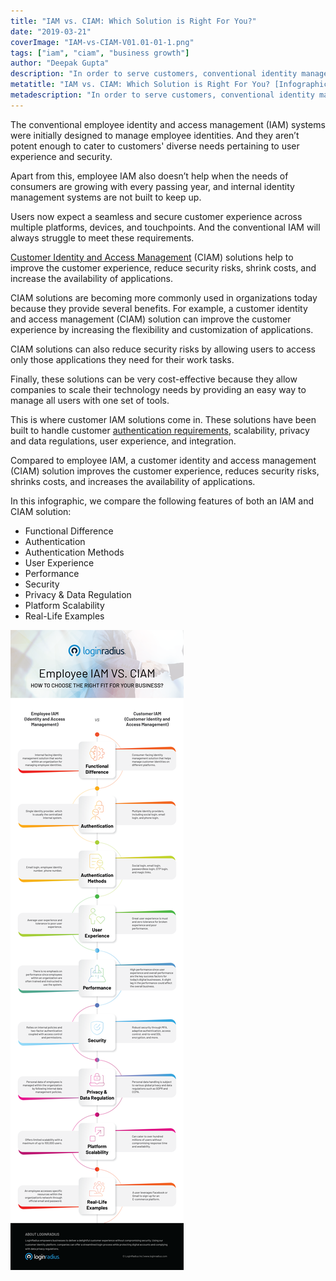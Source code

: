 ```yaml
---
title: "IAM vs. CIAM: Which Solution is Right For You?"
date: "2019-03-21"
coverImage: "IAM-vs-CIAM-V01.01-01-1.png"
tags: ["iam", "ciam", "business growth"]
author: "Deepak Gupta" 
description: "In order to serve customers, conventional identity management is no longer enough. This truly ought to go without saying. After all, internal management systems were initially designed to handle employee identities, and consumer preferences are not generally matched with their preferences of a successful user experience."
metatitle: "IAM vs. CIAM: Which Solution is Right For You? [Infographic] | LoginRadius"
metadescription: "In order to serve customers, conventional identity management is no longer enough. In this infographic, iam vs ciam, check out which solution is better for you"
---
```


The conventional employee identity and access management (IAM) systems were initially designed to manage employee identities. And they aren’t potent enough to cater to customers' diverse needs pertaining to user experience and security. 

Apart from this, employee IAM also doesn’t help when the needs of consumers are growing with every passing year, and internal identity management systems are not built to keep up.

Users now expect a seamless and secure customer experience across multiple platforms, devices, and touchpoints. And the conventional IAM will always struggle to meet these requirements. 

[Customer Identity and Access Management](https://blog.loginradius.com/identity/customer-identity-and-access-management/) (CIAM) solutions help to improve the customer experience, reduce security risks, shrink costs, and increase the availability of applications.

CIAM solutions are becoming more commonly used in organizations today because they provide several benefits. For example, a customer identity and access management (CIAM) solution can improve the customer experience by increasing the flexibility and customization of applications. 

CIAM solutions can also reduce security risks by allowing users to access only those applications they need for their work tasks. 

Finally, these solutions can be very cost-effective because they allow companies to scale their technology needs by providing an easy way to manage all users with one set of tools.

This is where customer IAM solutions come in. These solutions have been built to handle customer [authentication requirements](https://www.loginradius.com/authentication/), scalability, privacy and data regulations, user experience, and integration.

Compared to employee IAM, a customer identity and access management (CIAM) solution improves the customer experience, reduces security risks, shrinks costs, and increases the availability of applications.

In this infographic, we compare the following features of both an IAM and CIAM solution:



* Functional Difference
* Authentication
* Authentication Methods
* User Experience
* Performance 
* Security
* Privacy & Data Regulation
* Platform Scalability
* Real-Life Examples


![employee-iam-vs-ciam](employee-iam-vs-ciam.png)
